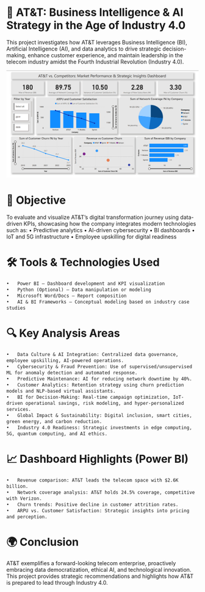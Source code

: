 # 📡 AT&T: Business Intelligence & AI Strategy in the Age of Industry 4.0

This project investigates how AT&T leverages Business Intelligence (BI), Artificial Intelligence (AI), and data analytics to drive strategic decision-making, enhance customer experience, and maintain leadership in the telecom industry amidst the Fourth Industrial Revolution (Industry 4.0).

![Dashboard](image.png)

# 🎯 Objective

To evaluate and visualize AT&T’s digital transformation journey using data-driven KPIs, showcasing how the company integrates modern technologies such as:
	•	Predictive analytics
	•	AI-driven cybersecurity
	•	BI dashboards
	•	IoT and 5G infrastructure
	•	Employee upskilling for digital readiness

# 🛠️ Tools & Technologies Used
	•	Power BI – Dashboard development and KPI visualization
	•	Python (Optional) – Data manipulation or modeling
	•	Microsoft Word/Docs – Report composition
	•	AI & BI Frameworks – Conceptual modeling based on industry case studies

# 🔍 Key Analysis Areas
	•	Data Culture & AI Integration: Centralized data governance, employee upskilling, AI-powered operations.
	•	Cybersecurity & Fraud Prevention: Use of supervised/unsupervised ML for anomaly detection and automated response.
	•	Predictive Maintenance: AI for reducing network downtime by 40%.
	•	Customer Analytics: Retention strategy using churn prediction models and NLP-based virtual assistants.
	•	BI for Decision-Making: Real-time campaign optimization, IoT-driven operational savings, risk modeling, and hyper-personalized services.
	•	Global Impact & Sustainability: Digital inclusion, smart cities, green energy, and carbon reduction.
	•	Industry 4.0 Readiness: Strategic investments in edge computing, 5G, quantum computing, and AI ethics.

# 📈 Dashboard Highlights (Power BI)
	•	Revenue comparison: AT&T leads the telecom space with $2.6K billion.
	•	Network coverage analysis: AT&T holds 24.5% coverage, competitive with Verizon.
	•	Churn trends: Positive decline in customer attrition rates.
	•	ARPU vs. Customer Satisfaction: Strategic insights into pricing and perception.

# 🌍 Conclusion

AT&T exemplifies a forward-looking telecom enterprise, proactively embracing data democratization, ethical AI, and technological innovation. This project provides strategic recommendations and highlights how AT&T is prepared to lead through Industry 4.0.
